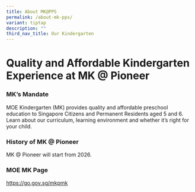 ```yaml
---
title: About MK@PPS
permalink: /about-mk-pps/
variant: tiptap
description: ""
third_nav_title: Our Kindergarten
---
```

<h1>Quality and Affordable Kindergarten Experience at MK @ Pioneer</h1>
<h3>MK’s Mandate</h3>
<p>MOE Kindergarten (MK) provides quality and affordable preschool education
to Singapore Citizens and Permanent Residents aged 5 and 6. Learn about
our curriculum, learning environment and whether it’s right for your child.</p>
<p></p>
<h3>History of MK @ Pioneer</h3>
<p>MK @ Pioneer will start from 2026.</p>
<p></p>
<h3>MOE MK Page</h3>
<p><a href="https://go.gov.sg/mkpmk" rel="noopener noreferrer nofollow" target="_blank">https://go.gov.sg/mkpmk</a>
</p>
<p></p>